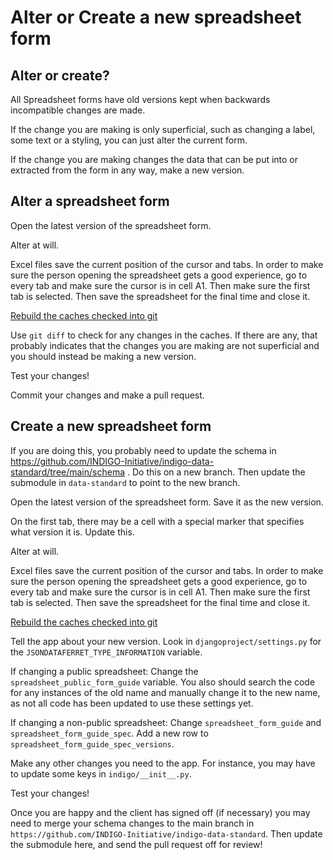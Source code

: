 # Alter or Create a new spreadsheet form

## Alter or create?

All Spreadsheet forms have old versions kept when backwards incompatible changes are made.

If the change you are making is only superficial, such as changing a label, some text or a styling, you can just alter the current form.

If the change you are making changes the data that can be put into or extracted from the form in any way, make a new version.

## Alter a spreadsheet form

Open the latest version of the spreadsheet form.

Alter at will.

Excel files save the current position of the cursor and tabs. In order to make sure the person opening the spreadsheet gets a good experience, go to every tab and make sure the cursor is in cell A1. Then make sure the first tab is selected. Then save the spreadsheet for the final time and close it.

[Rebuild the caches checked into git](rebuild-caches-checked-in-to-git.md)

Use `git diff` to check for any changes in the caches. If there are any, that probably indicates that the changes you are making are not superficial and you should instead be making a new version.

Test your changes!

Commit your changes and make a pull request.

## Create a new spreadsheet form

If you are doing this, you probably need to update the schema in https://github.com/INDIGO-Initiative/indigo-data-standard/tree/main/schema . Do this on a new branch. Then update the submodule in `data-standard` to point to the new branch. 

Open the latest version of the spreadsheet form. Save it as the new version.

On the first tab, there may be a cell with a special marker that specifies what version it is. Update this.

Alter at will.

Excel files save the current position of the cursor and tabs. In order to make sure the person opening the spreadsheet gets a good experience, go to every tab and make sure the cursor is in cell A1. Then make sure the first tab is selected. Then save the spreadsheet for the final time and close it.

[Rebuild the caches checked into git](rebuild-caches-checked-in-to-git.md)

Tell the app about your new version. Look in `djangoproject/settings.py` for the `JSONDATAFERRET_TYPE_INFORMATION` variable. 

If changing a public spreadsheet: Change the `spreadsheet_public_form_guide` variable. You also should search the code for any instances of the old name and manually change it to the new name, as not all code has been updated to use these settings yet.

If changing a non-public spreadsheet: Change `spreadsheet_form_guide` and `spreadsheet_form_guide_spec`. Add a new row to `spreadsheet_form_guide_spec_versions`.

Make any other changes you need to the app. For instance, you may have to update some keys in `indigo/__init__.py`.

Test your changes!

Once you are happy and the client has signed off (if necessary) you may need to merge your schema changes to the main branch in `https://github.com/INDIGO-Initiative/indigo-data-standard`. Then update the submodule here, and send the pull request off for review!
